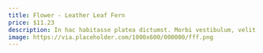 ```yaml
---
title: Flower - Leather Leaf Fern
price: $11.23
description: In hac habitasse platea dictumst. Morbi vestibulum, velit id pretium iaculis, diam erat fermentum justo, nec condimentum neque sapien placerat ante. Nulla justo.
image: https://via.placeholder.com/1000x600/000000/fff.png
---
```

